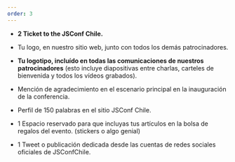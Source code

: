 ```yaml
---
order: 3
---
```


- **2 Ticket to the JSConf Chile.**

- Tu logo, en nuestro sitio web, junto con todos los demás patrocinadores.

- **Tu logotipo, incluído en todas las comunicaciones de nuestros patrocinadores** (esto incluye diapositivas entre charlas, carteles de bienvenida y todos los vídeos grabados).

- Mención de agradecimiento en el escenario principal en la inauguración de la conferencia.

- Perfil de 150 palabras en el sitio JSConf Chile.

- 1 Espacio reservado para que incluyas tus artículos en la bolsa de regalos del evento. (stickers o algo genial)

- 1 Tweet o publicación dedicada desde las cuentas de redes sociales oficiales de JSConfChile.

